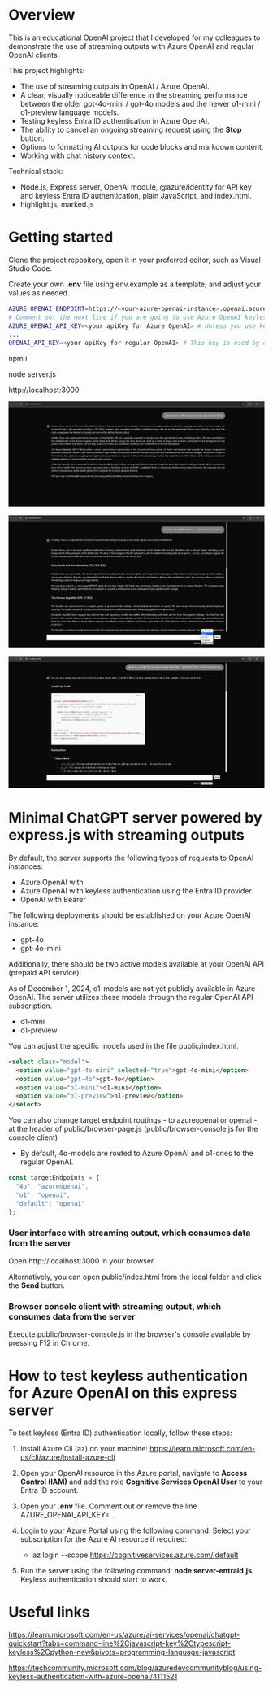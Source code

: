 # Overview

This is an educational OpenAI project that I developed for my colleagues to demonstrate the use of streaming outputs with Azure OpenAI and regular OpenAI clients.

This project highlights:

- The use of streaming outputs in OpenAI / Azure OpenAI.
- A clear, visually noticeable difference in the streaming performance between the older gpt-4o-mini / gpt-4o models and the newer o1-mini / o1-preview language models.
- Testing keyless Entra ID authentication in Azure OpenAI.
- The ability to cancel an ongoing streaming request using the **Stop** button.
- Options to formatting AI outputs for code blocks and markdown content.
- Working with chat history context.

Technical stack:

- Node.js, Express server, OpenAI module, @azure/identity for API key and keyless Entra ID authentication, plain JavaScript, and index.html.
- highlight.js, marked.js

# Getting started

Clone the project repository, open it in your preferred editor, such as Visual Studio Code.

Create your own **.env** file using env.example as a template, and adjust your values as needed.

```bash
AZURE_OPENAI_ENDPOINT=https://<your-azure-openai-instance>.openai.azure.com
# Comment out the next line if you are going to use Azure OpenAI keyless authentication. Start your express server using node server-entraid.js instead of node server.js.
AZURE_OPENAI_API_KEY=<your apiKey for Azure OpenAI> # Unless you use keyless
...
OPENAI_API_KEY=<your apiKey for regular OpenAI> # This key is used by o1-mini and o1-preview models unavailable at Azure OpenaI as of December 1, 2024
```

npm i

node server.js

http://localhost:3000

![Streaming output with cancel button in the dark system theme](docs/images/1_streaming-output-with-cancel-button.png "Streaming output with cancel button in the dark system theme")

![Complete output in the dark system theme](docs/images/2_complete-output.png "Complete output in the dark system theme")

![Output with code block formatting in the dark system theme](docs/images/3_code-block-formatting.png "Output with code block formatting in the dark system theme")

# Minimal ChatGPT server powered by express.js with streaming outputs

By default, the server supports the following types of requests to OpenAI instances:

- Azure OpenAI with <api-key>
- Azure OpenAI with keyless authentication using the Entra ID provider
- OpenAI with Bearer <apiKey>

The following deployments should be established on your Azure OpenAI instance:

- gpt-4o
- gpt-4o-mini

Additionally, there should be two active models available at your OpenAI API (prepaid API service):

As of December 1, 2024, o1-models are not yet publicly available in Azure OpenAI. The server utilizes these models through the regular OpenAI API subscription.

- o1-mini
- o1-preview

You can adjust the specific models used in the file public/index.html.

```html
<select class="model">
  <option value="gpt-4o-mini" selected="true">gpt-4o-mini</option>
  <option value="gpt-4o">gpt-4o</option>
  <option value="o1-mini">o1-mini</option>
  <option value="o1-preview">o1-preview</option>
</select>
```

You can also change target endpoint routings - to azureopenai or openai - at the header of public/browser-page.js (public/browser-console.js for the console client)
- By default, 4o-models are routed to Azure OpenAI and o1-ones to the regular OpenAI.

```javascript
const targetEndpoints = {
  "4o": "azureopenai",
  "o1": "openai",
  "default": "openai"
};
```

### User interface with streaming output, which consumes data from the server

Open http://localhost:3000 in your browser.

Alternatively, you can open public/index.html from the local folder and click the **Send** button.

### Browser console client with streaming output, which consumes data from the server

Execute public/browser-console.js in the browser's console available by pressing F12 in Chrome.

# How to test keyless authentication for Azure OpenAI on this express server

To test keyless (Entra ID) authentication locally, follow these steps:

1. Install Azure Cli (az) on your machine: https://learn.microsoft.com/en-us/cli/azure/install-azure-cli

2. Open your OpenAI resource in the Azure portal, navigate to **Access Control (IAM)** and add the role **Cognitive Services OpenAI User** to your Entra ID account.

3. Open your **.env** file. Comment out or remove the line AZURE_OPENAI_API_KEY=...

4. Login to your Azure Portal using the following command. Select your subscription for the Azure AI resource if required:
   - az login --scope https://cognitiveservices.azure.com/.default
     
5. Run the server using the following command: **node server-entraid.js**. Keyless authentication should start to work.

# Useful links

https://learn.microsoft.com/en-us/azure/ai-services/openai/chatgpt-quickstart?tabs=command-line%2Cjavascript-key%2Ctypescript-keyless%2Cpython-new&pivots=programming-language-javascript

https://techcommunity.microsoft.com/blog/azuredevcommunityblog/using-keyless-authentication-with-azure-openai/4111521
